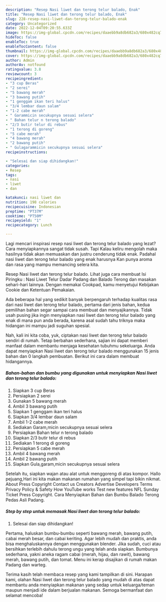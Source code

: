 ```yaml
---
description: "Resep Nasi liwet dan terong telur balado, Enak"
title: "Resep Nasi liwet dan terong telur balado, Enak"
slug: 228-resep-nasi-liwet-dan-terong-telur-balado-enak
category: Uncategorized
date: 2022-12-04T09:20:55.633Z
image: https://img-global.cpcdn.com/recipes/daaebb9a8db682a3/680x482cq70/nasi-liwet-dan-terong-telur-balado-foto-resep-utama.jpg
hideToc: false
enableToc: true
enableTocContent: false
thumbnail: https://img-global.cpcdn.com/recipes/daaebb9a8db682a3/680x482cq70/nasi-liwet-dan-terong-telur-balado-foto-resep-utama.jpg
cover: https://img-global.cpcdn.com/recipes/daaebb9a8db682a3/680x482cq70/nasi-liwet-dan-terong-telur-balado-foto-resep-utama.jpg
author: Admin
authorAv: notfound
ratingvalue: 3.8
reviewcount: 3
recipeingredient:
- "3 cup Beras"
- "2 serei"
- "5 bawang merah"
- "3 bawang putih"
- "1 genggam ikan teri halus"
- "3/4 lembar daun salam"
- "1-2 cabe merah"
- " Garammicin secukupnya sesuai selera"
- " Bahan telur n terong balado"
- "2/3 butir telur di rebus"
- "1 terong di goreng"
- "5 cabe merah"
- "4 bawang merah"
- "2 bawang putih"
- " Gulagarammicin secukupnya sesuai selera"
recipeinstructions:

- "Selesai dan siap dihidangkan!"
categories:
- Resep
tags:
- nasi
- liwet
- dan

katakunci: nasi liwet dan 
nutrition: 198 calories
recipecuisine: Indonesian
preptime: "PT37M"
cooktime: "PT50M"
recipeyield: "1"
recipecategory: Lunch

---
```



Lagi mencari inspirasi resep nasi liwet dan terong telur balado yang lezat? Cara menyiapkannya sangat tidak susah. Tapi Kalau keliru mengolah maka hasilnya tidak akan memuaskan dan justru cenderung tidak enak. Padahal nasi liwet dan terong telur balado yang enak harusnya Kan punya aroma dan rasa yang mampu memancing selera kita.


Resep Nasi liwet dan terong telur balado. Lihat juga cara membuat Isi Piringku : Nasi Liwet Telur Dadar Padang dan Balado Terong dan masakan sehari-hari lainnya. Dengan memakai Cookpad, kamu menyetujui Kebijakan Cookie dan Ketentuan Pemakaian.

Ada beberapa hal yang sedikit banyak berpengaruh terhadap kualitas rasa dari nasi liwet dan terong telur balado, pertama dari jenis bahan, kedua pemilihan bahan segar sampai cara membuat dan menyajikannya. Tidak usah pusing jika ingin menyiapkan nasi liwet dan terong telur balado yang enak di mana pun anda berada, karena asal sudah tahu triknya maka hidangan ini mampu jadi suguhan spesial.


Nah, kali ini kita coba, yuk, ciptakan nasi liwet dan terong telur balado sendiri di rumah. Tetap berbahan sederhana, sajian ini dapat memberi manfaat dalam membantu menjaga kesehatan tubuhmu sekeluarga. Anda dapat menyiapkan Nasi liwet dan terong telur balado menggunakan 15 jenis bahan dan 0 langkah pembuatan. Berikut ini cara dalam membuat hidangannya.

<!--inarticleads1-->

##### Bahan-bahan dan bumbu yang digunakan untuk menyiapkan Nasi liwet dan terong telur balado:

1. Siapkan 3 cup Beras
1. Persiapkan 2 serei
1. Gunakan 5 bawang merah
1. Ambil 3 bawang putih
1. Siapkan 1 genggam ikan teri halus
1. Siapkan 3/4 lembar daun salam
1. Ambil 1-2 cabe merah
1. Sediakan  Garam,micin secukupnya sesuai selera
1. Persiapkan  Bahan telur n terong balado
1. Siapkan 2/3 butir telur di rebus
1. Sediakan 1 terong di goreng
1. Persiapkan 5 cabe merah
1. Ambil 4 bawang merah
1. Ambil 2 bawang putih
1. Siapkan  Gula,garam,micin secukupnya sesuai selera


Setelah itu, siapkan wajan atau alat untuk menggoreng di atas kompor. Hallo pejuang,Hari ini kita makan makanan rumahan yang simpel tapi bikin nikmat. About Press Copyright Contact us Creators Advertise Developers Terms Privacy Policy &amp; Safety How YouTube works Test new features NFL Sunday Ticket Press Copyright. Cara Menyiapkan Bahan dan Bumbu Balado Terong Pedas Asli Padang. 

<!--inarticleads2-->

##### Step by step untuk memasak Nasi liwet dan terong telur balado:


1. Selesai dan siap dihidangkan!

Pertama, haluskan bumbu-bumbu seperti bawang merah, bawang putih, cabai merah besar, dan cabai keriting. Agar lebih mudah dan praktis, anda bisa menghaluskannya dengan menggunakan blender. Jika sudah, cuci atau bersihkan terlebih dahulu terong ungu yang telah anda siapkan. Bumbunya sederhana, yakni aneka ragam cabai (merah, hijau, dan rawit), bawang merah, bawang putih, dan tomat. Menu ini kerap disajikan di rumah makan Padang dan warteg. 

Terima kasih telah membaca resep yang kami tampilkan di sini. Harapan kami, olahan Nasi liwet dan terong telur balado yang mudah di atas dapat membantu anda menyiapkan makanan yang sedap untuk keluarga/teman maupun menjadi ide dalam berjualan makanan. Semoga bermanfaat dan selamat mencoba!
